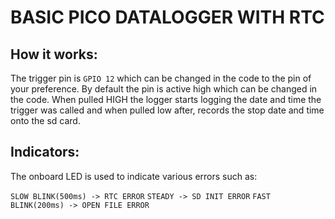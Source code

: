 # BASIC PICO DATALOGGER WITH RTC

## How it works:

The trigger pin is ```GPIO 12``` which can be changed in the code to the pin of your preference. By default the pin is active high which can be changed in the code.
When pulled HIGH the logger starts logging the date and time the trigger was called and when pulled low after, records the stop date and time onto the sd card.

## Indicators:

The onboard LED is used to indicate various errors such as:

```SLOW BLINK(500ms) -> RTC ERROR```
```STEADY -> SD INIT ERROR```
```FAST BLINK(200ms) -> OPEN FILE ERROR```